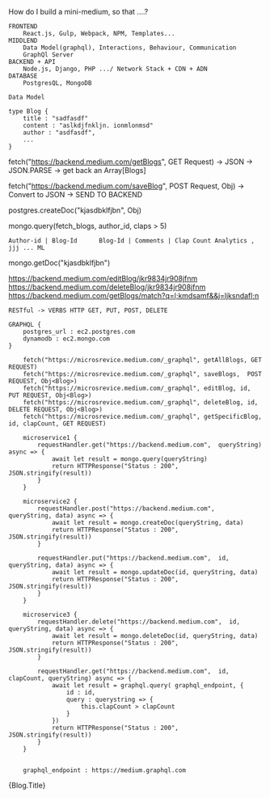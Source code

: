 How do I build a mini-medium, so that ....?

```
FRONTEND 
    React.js, Gulp, Webpack, NPM, Templates...
MIDDLEND 
    Data Model(graphql), Interactions, Behaviour, Communication
    GraphQl Server
BACKEND + API
    Node.js, Django, PHP .../ Network Stack + CDN + ADN
DATABASE
    PostgresQL, MongoDB
```

```
Data Model 

type Blog {
    title : "sadfasdf"
    content : "aslkdjfnkljn. ionmlonmsd"
    author : "asdfasdf", 
    ...
}
```

fetch("https://backend.medium.com/getBlogs", GET Request) -> JSON -> JSON.PARSE -> get back an Array[Blogs]

fetch("https://backend.medium.com/saveBlog", POST Request, Obj<Blog>) -> Convert to JSON -> SEND TO BACKEND 

postgres.createDoc("kjasdbklfjbn", Obj<Blog>) 

mongo.query(fetch_blogs, author_id, claps > 5)

```
Author-id | Blog-Id      Blog-Id | Comments | Clap Count Analytics , jjj ... ML
```

mongo.getDoc("kjasdbklfjbn") 

https://backend.medium.com/editBlog/jkr9834jr908jfnm
https://backend.medium.com/deleteBlog/jkr9834jr908jfnm
https://backend.medium.com/getBlogs/match?q=l;kmdsamf&&j=ljksndafl;n

```
RESTful -> VERBS HTTP GET, PUT, POST, DELETE
```

```
GRAPHQL {
    postgres_url : ec2.postgres.com
    dynamodb : ec2.mongo.com
}
```


```FRONTEND
    fetch("https://microsrevice.medium.com/_graphql", getAllBlogs, GET REQUEST)
    fetch("https://microsrevice.medium.com/_graphql", saveBlogs,  POST REQUEST, Obj<Blog>)
    fetch("https://microsrevice.medium.com/_graphql", editBlog, id, PUT REQUEST, Obj<Blog>)
    fetch("https://microsrevice.medium.com/_graphql", deleteBlog, id, DELETE REQUEST, Obj<Blog>)
    fetch("https://microsrevice.medium.com/_graphql", getSpecificBlog, id, clapCount, GET REQUEST)
```

```BACKEND
    microservice1 {
        requestHandler.get("https://backend.medium.com",  queryString) async => {
            await let result = mongo.query(queryString)
            return HTTPResponse("Status : 200", JSON.stringify(result))
        }
    }  

    microservice2 {
        requestHandler.post("https://backend.medium.com",  queryString, data) async => {
            await let result = mongo.createDoc(queryString, data)
            return HTTPResponse("Status : 200", JSON.stringify(result))
        }

        requestHandler.put("https://backend.medium.com",  id, queryString, data) async => {
            await let result = mongo.updateDoc(id, queryString, data)
            return HTTPResponse("Status : 200", JSON.stringify(result))
        }
    }
    
    microservice3 {
        requestHandler.delete("https://backend.medium.com",  id, queryString, data) async => {
            await let result = mongo.deleteDoc(id, queryString, data)
            return HTTPResponse("Status : 200", JSON.stringify(result))
        }

        requestHandler.get("https://backend.medium.com",  id, clapCount, queryString) async => {
            await let result = graphql.query( graphql_endpoint, {
                id : id, 
                query : querystring => {
                    this.clapCount > clapCount
                }
            })
            return HTTPResponse("Status : 200", JSON.stringify(result))
        }
    }


    graphql_endpoint : https://medium.graphql.com
```

<div>{Blog.Title}</div>
